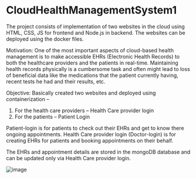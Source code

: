 # CloudHealthManagementSystem1
The project consists of implementation of two websites in the cloud using HTML, CSS, JS for frontend and Node.js in backend. The websites can be deployed using the docker files.

Motivation: 
One of the most important aspects of cloud-based health management is to make accessible EHRs (Electronic Health Records) to both the healthcare providers and the patients in real-time. Maintaining health records physically is a cumbersome task and often might lead to loss of beneficial data like the medications that the patient currently having, recent tests he had and their results, etc. 

Objective:
Basically created two websites and deployed using containerization –
1. For the health care providers – Health Care provider login
2. For the patients – Patient Login

Patient-login is for patients to check out their EHRs and get to know there ongoing appointments.
Health Care provider login (Doctor-login) is for creating EHRs for patients and booking appointments on their behalf.

The EHRs and appointment details are stored in the mongoDB database and can be updated only via Health Care provider login.

![image](https://github.com/Praneeth74/CloudHealthManagementSystem1/assets/78482609/d4e6a015-7f15-4f7a-90df-f6b826a1e8f9)


